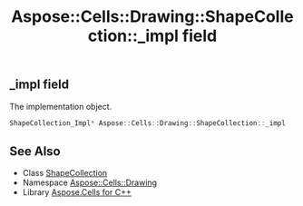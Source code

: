 ﻿---
title: Aspose::Cells::Drawing::ShapeCollection::_impl field
linktitle: _impl
second_title: Aspose.Cells for C++ API Reference
description: 'Aspose::Cells::Drawing::ShapeCollection::_impl field. The implementation object in C++.'
type: docs
weight: 5300
url: /cpp/aspose.cells.drawing/shapecollection/_impl/
---
## _impl field


The implementation object.

```cpp
ShapeCollection_Impl* Aspose::Cells::Drawing::ShapeCollection::_impl
```

## See Also

* Class [ShapeCollection](../)
* Namespace [Aspose::Cells::Drawing](../../)
* Library [Aspose.Cells for C++](../../../)

